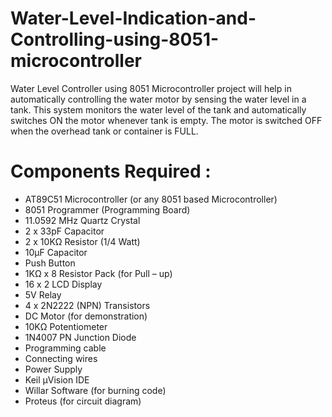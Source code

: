 # Water-Level-Indication-and-Controlling-using-8051-microcontroller
Water Level Controller using 8051 Microcontroller project will help in automatically controlling the water motor by sensing the water level in a tank. This system monitors the water level of the tank and automatically switches ON the motor whenever tank is empty. The motor is switched OFF when the overhead tank or container is FULL. 
# Components Required :
* AT89C51 Microcontroller (or any 8051 based Microcontroller)
* 8051 Programmer (Programming Board)
* 11.0592 MHz Quartz Crystal
* 2 x 33pF Capacitor
* 2 x 10KΩ Resistor (1/4 Watt)
* 10µF Capacitor
* Push Button
* 1KΩ x 8 Resistor Pack (for Pull – up)
* 16 x 2 LCD Display
* 5V Relay
* 4 x 2N2222 (NPN) Transistors
* DC Motor (for demonstration)
* 10KΩ Potentiometer
* 1N4007 PN Junction Diode
* Programming cable
* Connecting wires
* Power Supply
* Keil µVision IDE
* Willar Software (for burning code)
* Proteus (for circuit diagram)

